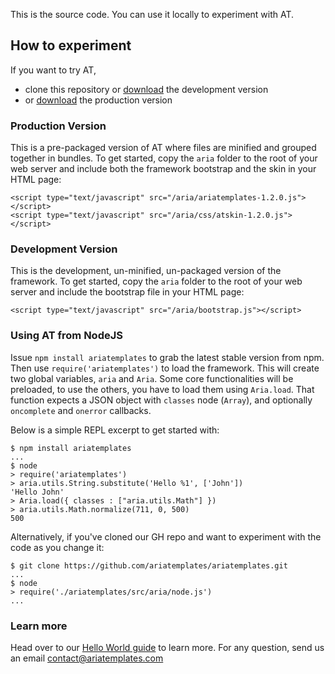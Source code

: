 This is the source code. You can use it locally to experiment with AT.

## How to experiment

If you want to try AT,

- clone this repository or [download](http://ariatemplates.com/download) the development version
- or [download](http://ariatemplates.com/download) the production version

### Production Version

This is a pre-packaged version of AT where files are minified and grouped together in bundles.
To get started, copy the `aria` folder to the root of your web server and include both the framework bootstrap and the skin in your HTML page:

    <script type="text/javascript" src="/aria/ariatemplates-1.2.0.js"></script>
    <script type="text/javascript" src="/aria/css/atskin-1.2.0.js"></script>

### Development Version

This is the development, un-minified, un-packaged version of the framework.
To get started, copy the `aria` folder to the root of your web server and include the bootstrap file in your HTML page:

    <script type="text/javascript" src="/aria/bootstrap.js"></script>

### Using AT from NodeJS

Issue `npm install ariatemplates` to grab the latest stable version from npm.
Then use `require('ariatemplates')` to load the framework. This will create two global variables,
`aria` and `Aria`. Some core functionalities will be preloaded, to use the others, you have to load them
using `Aria.load`. That function expects a JSON object with `classes` node (`Array`), and optionally
`oncomplete` and `onerror` callbacks.

Below is a simple REPL excerpt to get started with:

    $ npm install ariatemplates
    ...
    $ node
    > require('ariatemplates')
    > aria.utils.String.substitute('Hello %1', ['John'])
    'Hello John'
    > Aria.load({ classes : ["aria.utils.Math"] })
    > aria.utils.Math.normalize(711, 0, 500)
    500

Alternatively, if you've cloned our GH repo and want to experiment with the code as you change it:

    $ git clone https://github.com/ariatemplates/ariatemplates.git
    ...
    $ node
    > require('./ariatemplates/src/aria/node.js')
    ...

### Learn more

Head over to our [Hello World guide](http://ariatemplates.com/guides/hello/) to learn more.
For any question, send us an email contact@ariatemplates.com
